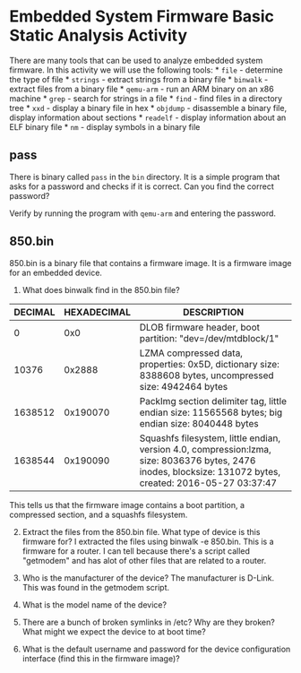 # Embedded System Firmware Basic Static Analysis Activity

There are many tools that can be used to analyze embedded system firmware. In this activity we will use the following tools:
    * `file` - determine the type of file
    * `strings` - extract strings from a binary file
    * `binwalk` - extract files from a binary file
    * `qemu-arm` - run an ARM binary on an x86 machine
    * `grep` - search for strings in a file
    * `find` - find files in a directory tree
    * `xxd` - display a binary file in hex
    * `objdump` - disassemble a binary file, display information about sections
    * `readelf` - display information about an ELF binary file
    * `nm` - display symbols in a binary file

## pass

There is binary called `pass` in the `bin` directory. It is a simple program that asks for a password and checks if it is correct. Can you find the correct password?

Verify by running the program with `qemu-arm` and entering the password.

## 850.bin

850.bin is a binary file that contains a firmware image. It is a firmware image for an embedded device.

1. What does binwalk find in the 850.bin file?

DECIMAL |      HEXADECIMAL    | DESCRIPTION|
-------|---------|------|
0  |           0x0   |          DLOB firmware header, boot partition: "dev=/dev/mtdblock/1"|
10376    |     0x2888      |    LZMA compressed data, properties: 0x5D, dictionary size: 8388608 bytes, uncompressed size: 4942464 bytes|
1638512    |   0x190070   |     PackImg section delimiter tag, little endian size: 11565568 bytes; big endian size: 8040448 bytes|
1638544     |  0x190090  |      Squashfs filesystem, little endian, version 4.0, compression:lzma, size: 8036376 bytes, 2476 inodes, blocksize: 131072 bytes, created: 2016-05-27 03:37:47|

This tells us that the firmware image contains a boot partition, a compressed section, and a squashfs filesystem.

2. Extract the files from the 850.bin file. What type of device is this firmware for?
I extracted the files using binwalk -e 850.bin. This is a firmware for a router.
I can tell because there's a script called "getmodem" and has alot of other files that are related to a router.
3. Who is the manufacturer of the device?
The manufacturer is D-Link. This was found in the getmodem script.
4. What is the model name of the device?

5. There are a bunch of broken symlinks in /etc? Why are they broken? What might we expect the device to at boot time?

6. What is the default username and password for the device configuration interface (find this in the firmware image)?
